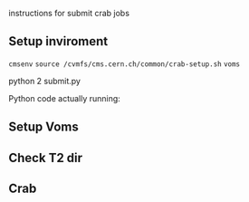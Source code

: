 
instructions for submit crab jobs

## Setup inviroment

`cmsenv`
`source /cvmfs/cms.cern.ch/common/crab-setup.sh`
`voms`

python 2 submit.py

Python code actually running: 

## Setup Voms


## Check T2 dir 
## Crab

